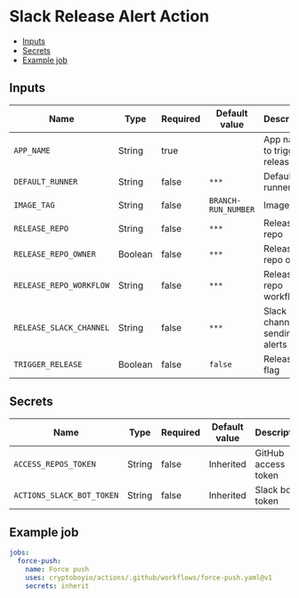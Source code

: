 # Slack Release Alert Action

- [Inputs](#inputs)
- [Secrets](#secrets)
- [Example job](#example-job)

## Inputs

| Name                    | Type    | Required | Default value       | Description                      |
| ----------------------- | ------- | -------- | ------------------- | -------------------------------- |
| `APP_NAME`              | String  | true     |                     | App name to trigger release      |
| `DEFAULT_RUNNER`        | String  | false    | `***`               | Default runners                  |
| `IMAGE_TAG`             | String  | false    | `BRANCH-RUN_NUMBER` | Image tag                        |
| `RELEASE_REPO`          | String  | false    | `***`               | Release repo                     |
| `RELEASE_REPO_OWNER`    | Boolean | false    | `***`               | Release repo owner               |
| `RELEASE_REPO_WORKFLOW` | String  | false    | `***`               | Release repo workflow            |
| `RELEASE_SLACK_CHANNEL` | String  | false    | `***`               | Slack channel for sending alerts |
| `TRIGGER_RELEASE`       | Boolean | false    | `false`             | Release flag                     |

## Secrets

| Name                      | Type   | Required | Default value | Description         |
| ------------------------- | ------ | -------- | ------------- | ------------------- |
| `ACCESS_REPOS_TOKEN`      | String | false    | Inherited     | GitHub access token |
| `ACTIONS_SLACK_BOT_TOKEN` | String | false    | Inherited     | Slack bot token     |

## Example job

```yaml
jobs:
  force-push:
    name: Force push
    uses: cryptoboyio/actions/.github/workflows/force-push.yaml@v1
    secrets: inherit
```
